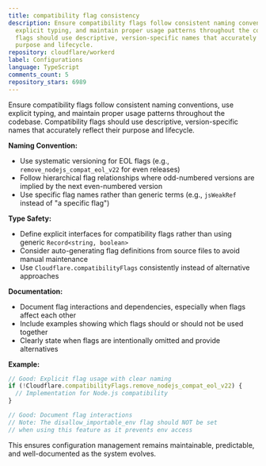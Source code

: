 ```yaml
---
title: compatibility flag consistency
description: Ensure compatibility flags follow consistent naming conventions, use
  explicit typing, and maintain proper usage patterns throughout the codebase. Compatibility
  flags should use descriptive, version-specific names that accurately reflect their
  purpose and lifecycle.
repository: cloudflare/workerd
label: Configurations
language: TypeScript
comments_count: 5
repository_stars: 6989
---
```


Ensure compatibility flags follow consistent naming conventions, use explicit typing, and maintain proper usage patterns throughout the codebase. Compatibility flags should use descriptive, version-specific names that accurately reflect their purpose and lifecycle.

**Naming Convention:**
- Use systematic versioning for EOL flags (e.g., `remove_nodejs_compat_eol_v22` for even releases)
- Follow hierarchical flag relationships where odd-numbered versions are implied by the next even-numbered version
- Use specific flag names rather than generic terms (e.g., `jsWeakRef` instead of "a specific flag")

**Type Safety:**
- Define explicit interfaces for compatibility flags rather than using generic `Record<string, boolean>`
- Consider auto-generating flag definitions from source files to avoid manual maintenance
- Use `Cloudflare.compatibilityFlags` consistently instead of alternative approaches

**Documentation:**
- Document flag interactions and dependencies, especially when flags affect each other
- Include examples showing which flags should or should not be used together
- Clearly state when flags are intentionally omitted and provide alternatives

**Example:**
```typescript
// Good: Explicit flag usage with clear naming
if (!Cloudflare.compatibilityFlags.remove_nodejs_compat_eol_v22) {
  // Implementation for Node.js compatibility
}

// Good: Document flag interactions
// Note: The disallow_importable_env flag should NOT be set 
// when using this feature as it prevents env access
```

This ensures configuration management remains maintainable, predictable, and well-documented as the system evolves.